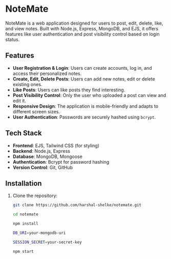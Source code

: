# NoteMate

NoteMate is a web application designed for users to post, edit, delete, like, and view notes. Built with Node.js, Express, MongoDB, and EJS, it offers features like user authentication and post visibility control based on login status. 

## Features

- **User Registration & Login**: Users can create accounts, log in, and access their personalized notes.
- **Create, Edit, Delete Posts**: Users can add new notes, edit or delete existing ones.
- **Like Posts**: Users can like posts they find interesting.
- **Post Visibility Control**: Only the user who uploaded a post can view and edit it.
- **Responsive Design**: The application is mobile-friendly and adapts to different screen sizes.
- **User Authentication**: Passwords are securely hashed using `bcrypt`.

## Tech Stack

- **Frontend**: EJS, Tailwind CSS (for styling)
- **Backend**: Node.js, Express
- **Database**: MongoDB, Mongoose
- **Authentication**: Bcrypt for password hashing
- **Version Control**: Git, GitHub

## Installation

1. Clone the repository:

   ```bash
   git clone https://github.com/harshal-shelke/notemate.git

   cd notemate

   npm install

   DB_URI=your-mongodb-uri

   SESSION_SECRET=your-secret-key

   npm start

